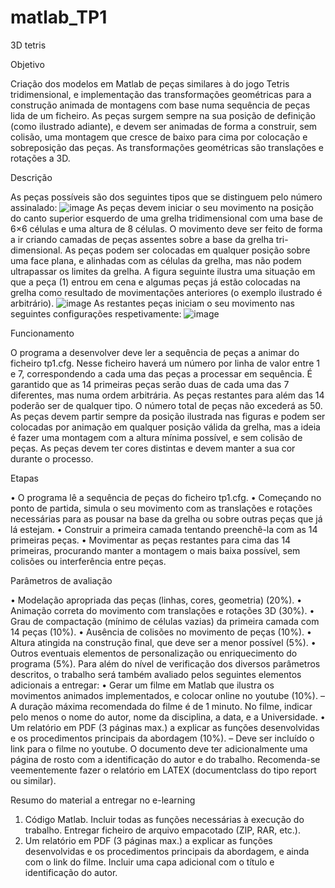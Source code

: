 # matlab_TP1
3D tetris


Objetivo

Criação dos modelos em Matlab de peças similares à do jogo Tetris tridimensional, e implementação das transformações geométricas para a construção animada de montagens com base numa
sequência de peças lida de um ficheiro. As peças surgem sempre na sua posição de definição
(como ilustrado adiante), e devem ser animadas de forma a construir, sem colisão, uma montagem que cresce de baixo para cima por colocação e sobreposição das peças. As transformações
geométricas são translações e rotações a 3D.

Descrição

As peças possíveis são dos seguintes tipos que se distinguem pelo número assinalado:
![image](https://github.com/user-attachments/assets/09eb28e2-5df7-4232-929d-99d1c9fff826)
As peças devem iniciar o seu movimento na posição do canto superior esquerdo de uma grelha
tridimensional com uma base de 6×6 células e uma altura de 8 células. O movimento deve ser feito
de forma a ir criando camadas de peças assentes sobre a base da grelha tri-dimensional. As peças
podem ser colocadas em qualquer posição sobre uma face plana, e alinhadas com as células da
grelha, mas não podem ultrapassar os limites da grelha. A figura seguinte ilustra uma situação em
que a peça (1) entrou em cena e algumas peças já estão colocadas na grelha como resultado de
movimentações anteriores (o exemplo ilustrado é arbitrário).
![image](https://github.com/user-attachments/assets/7db47cf4-54a7-421f-b7b7-8f02771190df)
As restantes peças iniciam o seu movimento nas seguintes configurações respetivamente:
![image](https://github.com/user-attachments/assets/fc6d2d77-d247-4513-b2a9-acbbd4927c0c)

Funcionamento

O programa a desenvolver deve ler a sequência de peças a animar do ficheiro tp1.cfg. Nesse
ficheiro haverá um número por linha de valor entre 1 e 7, correspondendo a cada uma das peças
a processar em sequência. É garantido que as 14 primeiras peças serão duas de cada uma das
7 diferentes, mas numa ordem arbitrária. As peças restantes para além das 14 poderão ser de
qualquer tipo. O número total de peças não excederá as 50.
As peças devem partir sempre da posição ilustrada nas figuras e podem ser colocadas por animação em qualquer posição válida da grelha, mas a ideia é fazer uma montagem com a altura
mínima possível, e sem colisão de peças. As peças devem ter cores distintas e devem manter a sua
cor durante o processo.

Etapas

• O programa lê a sequência de peças do ficheiro tp1.cfg.
• Começando no ponto de partida, simula o seu movimento com as translações e rotações
necessárias para as pousar na base da grelha ou sobre outras peças que já lá estejam.
• Construir a primeira camada tentando preenchê-la com as 14 primeiras peças.
• Movimentar as peças restantes para cima das 14 primeiras, procurando manter a montagem o
mais baixa possível, sem colisões ou interferência entre peças.

Parâmetros de avaliação

• Modelação apropriada das peças (linhas, cores, geometria) (20%).
• Animação correta do movimento com translações e rotações 3D (30%).
• Grau de compactação (mínimo de células vazias) da primeira camada com 14 peças (10%).
• Ausência de colisões no movimento de peças (10%).
• Altura atingida na construção final, que deve ser a menor possível (5%).
• Outros eventuais elementos de personalização ou enriquecimento do programa (5%).
Para além do nível de verificação dos diversos parâmetros descritos, o trabalho será também
avaliado pelos seguintes elementos adicionais a entregar:
• Gerar um filme em Matlab que ilustra os movimentos animados implementados, e colocar online no youtube (10%).
– A duração máxima recomendada do filme é de 1 minuto. No filme, indicar pelo menos o
nome do autor, nome da disciplina, a data, e a Universidade.
• Um relatório em PDF (3 páginas max.) a explicar as funções desenvolvidas e os procedimentos
principais da abordagem (10%).
– Deve ser incluído o link para o filme no youtube. O documento deve ter adicionalmente
uma página de rosto com a identificação do autor e do trabalho. Recomenda-se veementemente fazer o relatório em LATEX (documentclass do tipo report ou similar).

Resumo do material a entregar no e-learning

1. Código Matlab. Incluir todas as funções necessárias à execução do trabalho. Entregar ficheiro de
arquivo empacotado (ZIP, RAR, etc.).
2. Um relatório em PDF (3 páginas max.) a explicar as funções desenvolvidas e os procedimentos
principais da abordagem, e ainda com o link do filme. Incluir uma capa adicional com o título e
identificação do autor.
